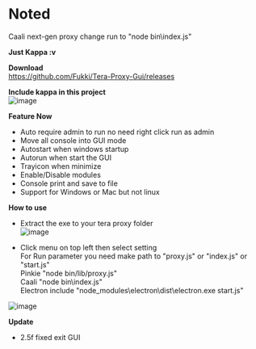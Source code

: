 # Noted
Caali next-gen proxy change run to "node bin\index.js"

**Just Kappa :v**<br/>

**Download**<br/>
https://github.com/Fukki/Tera-Proxy-Gui/releases

**Include kappa in this project**<br/>
![image](https://user-images.githubusercontent.com/26898177/38770570-32a7817c-403f-11e8-90ae-abb4c957407d.png)

**Feature Now**<br/>
- Auto require admin to run no need right click run as admin<br/>
- Move all console into GUI mode<br/>
- Autostart when windows startup<br/>
- Autorun when start the GUI<br/>
- Trayicon when minimize<br/>
- Enable/Disable modules<br/>
- Console print and save to file<br/>
- Support for Windows or Mac but not linux<br/>

**How to use**<br/>
- Extract the exe to your tera proxy folder<br/>
![image](https://user-images.githubusercontent.com/26898177/38705909-754d8e74-3ed5-11e8-9f2d-0412c98be921.png)<br/>

- Click menu on top left then select setting<br/>
For Run parameter you need make path to "proxy.js" or "index.js" or "start.js"<br/>
Pinkie "node bin/lib/proxy.js"<br/>
Caali "node bin\index.js"<br/>
Electron include "node_modules\electron\dist\electron.exe start.js"<br/>

![image](https://user-images.githubusercontent.com/26898177/38706013-d5fb1110-3ed5-11e8-9951-77a8fa43a441.png)

**Update**<br/>
- 2.5f fixed exit GUI
